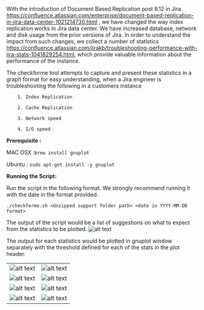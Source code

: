 With the introduction of Document Based Replication post 8.12 in Jira https://confluence.atlassian.com/enterprise/document-based-replication-in-jira-data-center-1021214730.html , we have changed the way index replication works in Jira data center. We have increased database, network and disk usage from the prior versions of Jira. In order to understand the impact from such changes, we collect a number of statistics https://confluence.atlassian.com/jirakb/troubleshooting-performance-with-jira-stats-1041829254.html, which provide valuable information about the performance of the instance. 

The checkforme tool attempts to capture and present these statistics in a graph format for easy understanding, when a Jira engineer is troubleshooting the following in a customers instance
```
    1. Index Replication

    2. Cache Replication

    3. Network speed

    4. I/O speed
```
**Prerequisite :** 

MAC OSX :```brew install gnuplot ```

Ubuntu : ```sudo apt-get install -y gnuplot```

**Running the Script:**

Run the script in the following format. We strongly recommend running it with the date in the format provided.

```./checkforme.sh <Unzipped support folder path> <date in YYYY-MM-DD format>```

The output of the script would be a list of suggestions on what to expect from the statistics to be plotted. 
![alt text](https://github.com/shrivatsaa/Jira-performance-Statistics/blob/main/images/Script_Output.png?raw=true)

The output for each statistics would be plotted in gnuplot window separately with the threshold defined for each of the stats in the plot header.

|            |        |
:-------------------------:|:-------------------------:
![alt text](https://github.com/shrivatsaa/Jira-performance-Statistics/blob/main/images/Disk_Write_Speed.png?raw=true)  | ![alt text](https://github.com/shrivatsaa/Jira-performance-Statistics/blob/main/images/DB_Read_Speed.png?raw=true)
![alt text](https://github.com/shrivatsaa/Jira-performance-Statistics/blob/main/images/DB_Update_Speed.png?raw=true) | ![alt text](https://github.com/shrivatsaa/Jira-performance-Statistics/blob/main/images/Index_Replication_Time.png?raw=true)
![alt text](https://github.com/shrivatsaa/Jira-performance-Statistics/blob/main/images/Lucene_commit_Speed.png?raw=true)  | ![alt text](https://github.com/shrivatsaa/Jira-performance-Statistics/blob/main/images/TimeToSend_Cache.png?raw=true)
![alt text](https://github.com/shrivatsaa/Jira-performance-Statistics/blob/main/images/index_Add_Speed.png?raw=true)  | ![alt text](https://github.com/shrivatsaa/Jira-performance-Statistics/blob/main/images/DBR_Receive_Time.png?raw=true)


